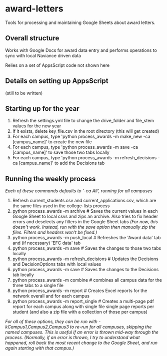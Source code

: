 # award-letters
Tools for processing and maintaining Google Sheets about award letters.

## Overall structure
Works with Google Docs for award data entry and performs operations
to sync with local Naviance driven data

Relies on a set of AppsScript code not shown here

## Details on setting up AppsScript
(still to be written)


## Starting up for the year
1. Refresh the settings.yml file to change the drive_folder and file_stem values for the new year
2. If it exists, delete key_file.csv in the root directory (this will get created)
3. For each campus, type 'python process_awards -m make_new -ca [campus_name]' to create the new file
4. For each campus, type 'python process_awards -m save -ca [campus_name]' to save those two tabs locally
5. For each campus, type 'python process_awards -m refresh_decisions -ca [campus_name]' to add the Decisions tab

## Running the weekly process
_Each of these commands defaults to '-ca All', running for all campuses_
1. Refresh current_students.csv and current_applications.csv, which are the same files used in the college-lists process
2. python process_awards -m archive  # Saves the current values in each Google Sheet to local csvs and zips an archive. Also tries to fix header errors and deselects any filters in the Google Sheet tabs _(For now, this doesn't work. Instead, run with the save option then manually zip the files. Filters and headers won't be fixed.)_
3. python process_awards -m push_local  # Refreshes the 'Award data' tab and (if necessary) 'EFC data' tab
4. python process_awards -m save  # Saves the changes to those two tabs locally
5. python process_awards -m refresh_decisions  # Updates the Decisions and DecisionOptions tabs with local values
6. python process_awards -m save  # Saves the changes to the Decisions tab locally
7. python process_awards -m combine  # combines all campus data for the three tabs to a single file
8. python process_awards -m report  # Creates Excel reports for the network overall and for each campus
9. python process_awards -m report_single  # Creates a multi-page pdf report for each campus along with single file single page reports per student (and also a zip file with a collection of those per campus)

_For all of these options, they can be run with -kCampus1,Campus2,Campus3 to re-run for all campuses, skipping the named campuses. This is useful if an error is thrown mid-way through the process. (Normally, if an error is thrown, I try to understand what happened, roll back the most recent change to the Google Sheet, and run again starting with that campus.)_
